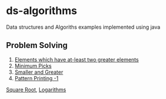 # ds-algorithms
Data structures and Algoriths examples implemented using java

## Problem Solving
1. [Elements which have at-least two greater elements](https://github.com/vishalhulawale/dsa/blob/048392098fb0f4e14422e07edfec53f1f2e4058e/ProblemSolving/LeastTwoGreaterElements.java)
1. [Minimum Picks]()
1. [Smaller and Greater]()
1. [Pattern Printing -1]()

[Square Root](https://www.mathsisfun.com/square-root.html), [Logarithms](https://www.mathsisfun.com/algebra/logarithms.html)